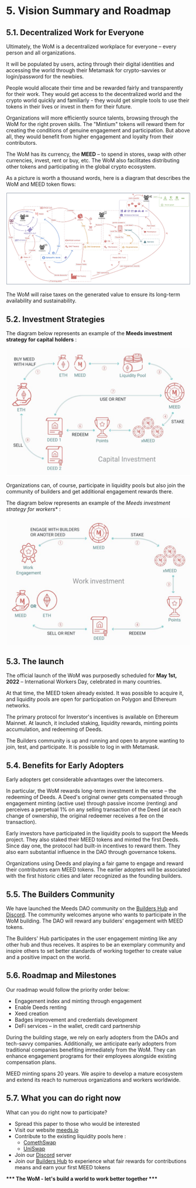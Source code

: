 # 5. Vision Summary and Roadmap

## 5.1. Decentralized Work for Everyone

Ultimately, the WoM is a decentralized workplace for everyone – every person and all organizations.

It will be populated by users, acting through their digital identities and accessing the world through their Metamask for crypto-savvies or login/password for the newbies.

People would allocate their time and be rewarded fairly and transparently for their work. They would get access to the decentralized world and the crypto world quickly and familiarly - they would get simple tools to use their tokens in their lives or invest in them for their future.

Organizations will more efficiently source talents, browsing through the WoM for the right proven skills. The "Mintium" tokens will reward them for creating the conditions of genuine engagement and participation. But above all, they would benefit from higher engagement and loyalty from their contributors.

The WoM has its currency,  the **MEED** –  to spend in stores, swap with other currencies, invest, rent or buy, etc. The WoM also facilitates distributing other tokens and participating in the global crypto ecosystem.

As a picture is worth a thousand words, here is a diagram that describes the WoM and MEED token flows:

![WoM and Meeds flows](en/img/wom-flows.png)

The WoM will raise taxes on the generated value to ensure its long-term availability and sustainability.


## 5.2. Investment Strategies

The diagram below represents an example of the **Meeds investment strategy for capital holders** : 

![Meeds investment strategy for capital holders](en/img/invest-capital.png)

Organizations can, of course, participate in liquidity pools but also join the community of builders and get additional engagement rewards there.

The diagram below represents an example of the *Meeds investment strategy for workers** : 

![Meeds investment strategy for work holders](en/img/invest-work.png)

## 5.3. The launch

The official launch of the WoM was purposedly scheduled for **May 1st, 2022** – International Workers Day, celebrated in many countries.

At that time, the MEED token already existed. It was possible to acquire it, and liquidity pools are open for participation on Polygon and Ethereum networks.

The primary protocol for Inverstor's incentives is available on Ethereum Mainnet. At launch, it included staking, liquidity rewards, minting points accumulation, and redeeming of Deeds.

The Builders community is up and running and open to anyone wanting to join, test, and participate. It is possible to log in with Metamask.

## 5.4. Benefits for Early Adopters

Early adopters get considerable advantages over the latecomers.

In particular, the WoM rewards long-term investment in the verse – the redeeming of Deeds. A Deed's original owner gets compensated through engagement minting (active use) through passive income (renting) and perceives a perpetual 1% on any selling transaction of the Deed (at each change of ownership, the original redeemer receives a fee on the transaction).

Early investors have participated in the liquidity pools to support the Meeds project. They also staked their MEED tokens and minted the first Deeds. Since day one, the protocol had built-in incentives to reward them. They also earn substantial influence in the DAO through governance tokens.

Organizations using Deeds and playing a fair game to engage and reward their contributors earn MEED tokens. The earlier adopters will be associated with the first historic cities and later recognized as the founding builders.


## 5.5. The Builders Community

We have launched the Meeds DAO community on the [Builders Hub](builders.meeds.io) and [Discord](https://discord.com/invite/7d9Byf4Fz6). The community welcomes anyone who wants to participate in the WoM building. The DAO will reward any builders' engagement with MEED tokens.

The Builders' Hub participates in the user engagement minting like any other hub and thus receives. It aspires to be an exemplary community and inspire others to set better standards of working together to create value and a positive impact on the world.

## 5.6. Roadmap and Milestones

Our roadmap would follow the priority order below:

- Engagement index and minting through engagement
- Enable Deeds renting
- Xeed creation
- Badges improvement and credentials development
- DeFi services – in the wallet, credit card partnership

During the building stage, we rely on early adopters from the DAOs and tech-savvy companies. Additionally, we anticipate early adopters from traditional companies benefiting immediately from the WoM. They can enhance engagement programs for their employees alongside existing compensation plans.

MEED minting spans 20 years. We aspire to develop a mature ecosystem and extend its reach to numerous organizations and workers worldwide.

## 5.7. What you can do right now

What can you do right now to participate?

- Spread this paper to those who would be interested
- Visit our website [meeds.io](https://www.meeds.io/)
- Contribute to the existing liquidity pools here :
  - [ComethSwap](https://swap.cometh.io/)
  - [UniSwap](https://uniswap.org)
- Join our [Discord](https://discord.com/invite/7d9Byf4Fz6) server
- Join our [Builders Hub](https://meeds.io/builders) to experience what fair rewards for contributions means and earn your first MEED tokens

**\*\*\* The WoM - let's build a world to work better together \*\*\***
